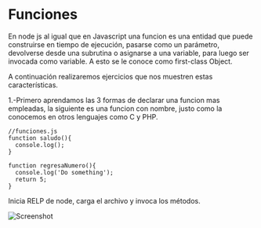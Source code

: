 # Funciones
En node js al igual que en Javascript una funcion es una entidad que puede construirse en tiempo de ejecución, pasarse como un parámetro, devolverse desde una subrutina o asignarse a una variable, para luego ser invocada como variable. A esto se le conoce como first-class Object.

A continuación realizaremos ejercicios que nos muestren estas características.

 1.-Primero aprendamos las 3 formas de declarar una funcion mas empleadas, la siguiente es una funcion con nombre, justo como la conocemos en otros lenguajes como C y PHP.

```
//funciones.js
function saludo(){
  console.log();
}

function regresaNumero(){
  console.log('Do something');
  return 5;
}
```

Inicia RELP de node, carga el archivo y invoca los métodos.

![Screenshot](image1.PNG)
